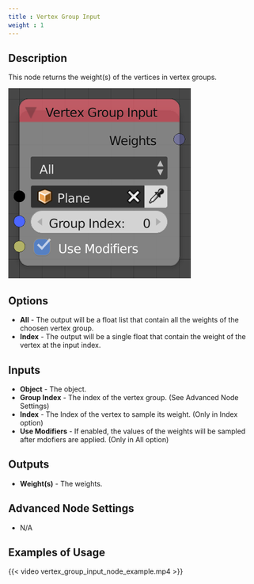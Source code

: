 ```yaml
---
title : Vertex Group Input
weight : 1
---
```


## Description

This node returns the weight(s) of the vertices in vertex groups.

![image](vertex_group_input_node.png)

## Options

- **All** - The output will be a float list that contain all the
    weights of the choosen vertex group.
- **Index** - The output will be a single float that contain the
    weight of the vertex at the input index.

## Inputs

- **Object** - The object.
- **Group Index** - The index of the vertex group. (See Advanced Node
    Settings)
- **Index** - The Index of the vertex to sample its weight. (Only in
    Index option)
- **Use Modifiers** - If enabled, the values of the weights will be
    sampled after mdofiers are applied. (Only in All option)

## Outputs

- **Weight(s)** - The weights.

## Advanced Node Settings

- N/A

## Examples of Usage

{{< video vertex_group_input_node_example.mp4 >}}
